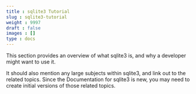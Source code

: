 ```yaml
---
title : sqlite3 Tutorial
slug : sqlite3-tutorial
weight : 9997
draft : false
images : []
type : docs
---
```


This section provides an overview of what sqlite3 is, and why a developer might want to use it.

It should also mention any large subjects within sqlite3, and link out to the related topics.  Since the Documentation for sqlite3 is new, you may need to create initial versions of those related topics.

